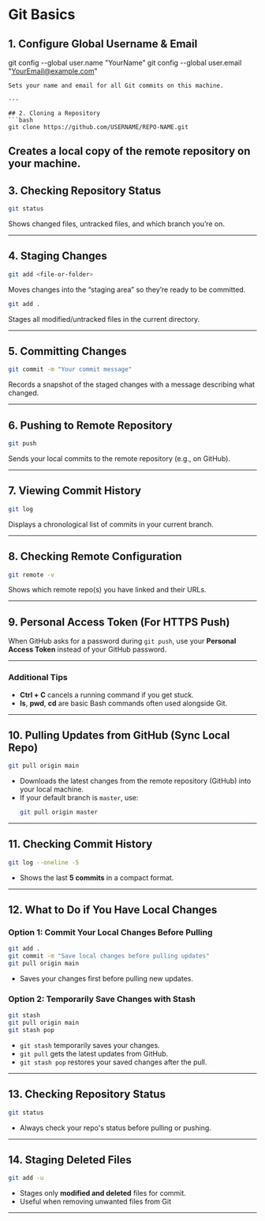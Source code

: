 
# Git Basics

## 1. Configure Global Username & Email
git config --global user.name "YourName"
git config --global user.email "YourEmail@example.com"
```
Sets your name and email for all Git commits on this machine.

---

## 2. Cloning a Repository
```bash
git clone https://github.com/USERNAME/REPO-NAME.git
```
Creates a local copy of the remote repository on your machine.
---

## 3. Checking Repository Status
```bash
git status
```
Shows changed files, untracked files, and which branch you’re on.

---

## 4. Staging Changes
```bash
git add <file-or-folder>
```
Moves changes into the “staging area” so they’re ready to be committed.

```bash
git add .
```
Stages all modified/untracked files in the current directory.

---

## 5. Committing Changes
```bash
git commit -m "Your commit message"
```
Records a snapshot of the staged changes with a message describing what changed.

---

## 6. Pushing to Remote Repository
```bash
git push
```
Sends your local commits to the remote repository (e.g., on GitHub).

---

## 7. Viewing Commit History
```bash
git log
```
Displays a chronological list of commits in your current branch.

---


## 8. Checking Remote Configuration
```bash
git remote -v
```
Shows which remote repo(s) you have linked and their URLs.

---

## 9. Personal Access Token (For HTTPS Push)
When GitHub asks for a password during `git push`, use your **Personal Access Token** instead of your GitHub password.

---

### Additional Tips
- **Ctrl + C** cancels a running command if you get stuck.
- **ls**, **pwd**, **cd** are basic Bash commands often used alongside Git.

---

## 10. Pulling Updates from GitHub (Sync Local Repo)
```bash
git pull origin main
```
- Downloads the latest changes from the remote repository (GitHub) into your local machine.
- If your default branch is `master`, use:
  ```bash
  git pull origin master
  ```

---

## 11. Checking Commit History
```bash
git log --oneline -5
```
- Shows the last **5 commits** in a compact format.

---

## 12. What to Do if You Have Local Changes

### Option 1: **Commit Your Local Changes Before Pulling**
```bash
git add .
git commit -m "Save local changes before pulling updates"
git pull origin main
```
- Saves your changes first before pulling new updates.

### Option 2: **Temporarily Save Changes with Stash**
```bash
git stash
git pull origin main
git stash pop
```
- `git stash` temporarily saves your changes.
- `git pull` gets the latest updates from GitHub.
- `git stash pop` restores your saved changes after the pull.

---

## 13. Checking Repository Status
```bash
git status
```
- Always check your repo's status before pulling or pushing.

---

## 14. Staging Deleted Files
```bash
git add -u
```
- Stages only **modified and deleted** files for commit.
- Useful when removing unwanted files from Git

---

